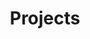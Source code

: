 ---
title: Projects 
layout: collection
permalink: /projects/
collection: projects 
entries_layout: grid
classes: wide
---